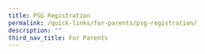 ```yaml
---
title: PSG Registration
permalink: /quick-links/for-parents/psg-registration/
description: ""
third_nav_title: For Parents
---
```

